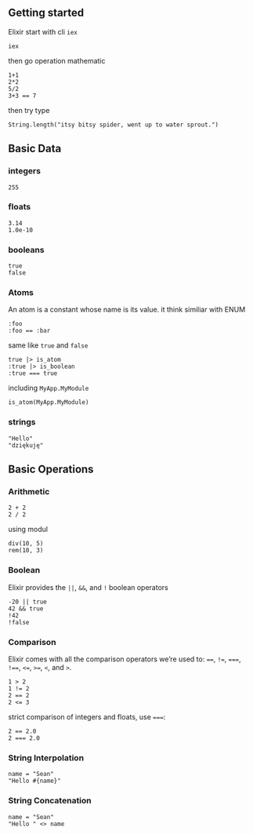 ## Getting started
Elixir start with cli `iex`
```
iex
```

then go operation mathematic
```
1+1
2*2
5/2
3+3 == 7
```

then try type 
```
String.length("itsy bitsy spider, went up to water sprout.")
```

## Basic Data
### integers
```
255
```
### floats
```
3.14
1.0e-10
```
### booleans
```
true
false
```
### Atoms
An atom is a constant whose name is its value. it think similiar with ENUM
```
:foo
:foo == :bar
```
same like `true` and `false`
```
true |> is_atom
:true |> is_boolean
:true === true
```
including `MyApp.MyModule`
```
is_atom(MyApp.MyModule)
```
### strings

```
"Hello"
"dziękuję"
```

## Basic Operations
### Arithmetic
```
2 + 2
2 / 2
```
using modul
```
div(10, 5)
rem(10, 3)
```
### Boolean
Elixir provides the `||`, `&&`, and `!` boolean operators
```
-20 || true
42 && true
!42
!false
```

### Comparison
Elixir comes with all the comparison operators we’re used to: `==`, `!=`, `===`, `!==`, `<=`, `>=`, `<`, and `>`.

```
1 > 2
1 != 2
2 == 2
2 <= 3
```

strict comparison of integers and floats, use `===`:
```
2 == 2.0
2 === 2.0
```

### String Interpolation
```
name = "Sean"
"Hello #{name}"
```

### String Concatenation
```
name = "Sean"
"Hello " <> name
```

